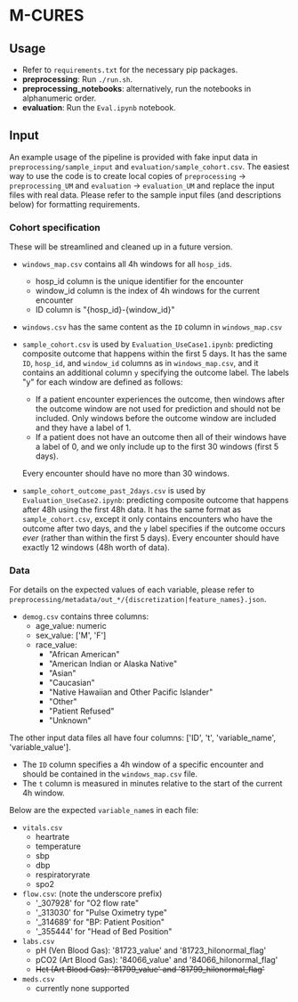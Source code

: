 # M-CURES

## Usage
- Refer to `requirements.txt` for the necessary pip packages. 
- **preprocessing**: Run `./run.sh`.
- **preprocessing_notebooks**: alternatively, run the notebooks in alphanumeric order. 
- **evaluation**: Run the `Eval.ipynb` notebook. 

## Input
An example usage of the pipeline is provided with fake input data in `preprocessing/sample_input` and `evaluation/sample_cohort.csv`. The easiest way to use the code is to create local copies of `preprocessing` -> `preprocessing_UM` and `evaluation` -> `evaluation_UM` and replace the input files with real data. Please refer to the sample input files (and descriptions below) for formatting requirements. 


### Cohort specification
These will be streamlined and cleaned up in a future version. 
- `windows_map.csv` contains all 4h windows for all `hosp_id`s. 
    - hosp_id column is the unique identifier for the encounter
    - window_id column is the index of 4h windows for the current encounter
    - ID column is "{hosp_id}-{window_id}"
- `windows.csv` has the same content as the `ID` column in `windows_map.csv`
- `sample_cohort.csv` is used by `Evaluation_UseCase1.ipynb`: predicting composite outcome that happens within the first 5 days. It has the same `ID`, `hosp_id`, and `window_id` columns as in `windows_map.csv`, and it contains an additional column `y` specifying the outcome label. The labels "y" for each window are defined as follows: 
    - If a patient encounter experiences the outcome, then windows after the outcome window are not used for prediction and should not be included. Only windows before the outcome window are included and they have a label of 1. 
    - If a patient does not have an outcome then all of their windows have a label of 0, and we only include up to the first 30 windows (first 5 days). 
    
    Every encounter should have no more than 30 windows. 
    
- `sample_cohort_outcome_past_2days.csv` is used by `Evaluation_UseCase2.ipynb`: predicting composite outcome that happens after 48h using the first 48h data. It has the same format as `sample_cohort.csv`, except it only contains encounters who have the outcome after two days, and the `y` label specifies if the outcome occurs _ever_ (rather than within the first 5 days). Every encounter should have exactly 12 windows (48h worth of data). 


### Data
For details on the expected values of each variable, please refer to `preprocessing/metadata/out_*/{discretization|feature_names}.json`. 

- `demog.csv` contains three columns:
    - age_value: numeric
    - sex_value: ['M', 'F']
    - race_value: 
        - "African American"
        - "American Indian or Alaska Native"
        - "Asian"
        - "Caucasian"
        - "Native Hawaiian and Other Pacific Islander"
        - "Other"
        - "Patient Refused"
        - "Unknown"

The other input data files all have four columns: ['ID', 't', 'variable_name', 'variable_value']. 
- The `ID` column specifies a 4h window of a specific encounter and should be contained in the `windows_map.csv` file. 
- The `t` column is measured in minutes relative to the start of the current 4h window. 

Below are the expected `variable_name`s in each file:
- `vitals.csv`
    - heartrate
    - temperature
    - sbp
    - dbp
    - respiratoryrate
    - spo2
- `flow.csv`: (note the underscore prefix)
    - '_307928' for "O2 flow rate"
    - '_313030' for "Pulse Oximetry type"
    - '_314689' for "BP: Patient Position"
    - '_355444' for "Head of Bed Position"
- `labs.csv`
    - pH (Ven Blood Gas): '81723_value' and '81723_hilonormal_flag'
    - pCO2 (Art Blood Gas): '84066_value' and '84066_hilonormal_flag'
    - ~~Hct (Art Blood Gas): '81799_value' and '81799_hilonormal_flag'~~
- `meds.csv`
    - currently none supported
